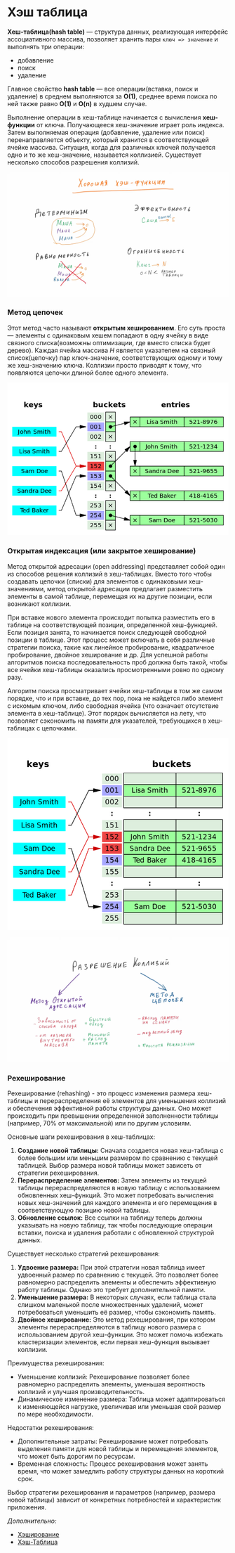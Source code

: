 # Хэш таблица

**Хеш-таблица(hash table)** — структура данных, реализующая интерфейс ассоциативного массива, позволяет хранить пары `ключ => значение` и выполнять три операции:

- добавление
- поиск 
- удаление

Главное свойство **hash table** — все операции(вставка, поиск и удаление) в среднем выполняются за **O(1)**, среднее время поиска по ней также равно **O(1)** и **O(n)** в худшем случае.

Выполнение операции в хеш-таблице начинается с вычисления **хеш-функции** от ключа. Получающееся хеш-значение играет роль индекса. Затем выполняемая операция (добавление, удаление или поиск) перенаправляется объекту, который хранится в соответствующей ячейке массива. Ситуация, когда для различных ключей получается одно и то же хеш-значение, называется коллизией. Существует несколько способов разрешения коллизий.

![](../media/algostruct/hash-func.png)

### Метод цепочек

Этот метод часто называют **открытым хешированием**. Его суть проста — элементы с одинаковым хешем попадают в одну ячейку в виде связного списка(возможны оптимизации, где вместо списка будет дерево). Каждая ячейка массива *H* является указателем на связный список(цепочку) пар ключ-значение, соответствующих одному и тому же хеш-значению ключа. Коллизии просто приводят к тому, что появляются цепочки длиной более одного элемента.

![](../media/algostruct/collision_chain.png)

### Открытая индексация (или закрытое хеширование)

Метод открытой адресации (open addressing) представляет собой один из способов решения коллизий в хеш-таблицах. Вместо того чтобы создавать цепочки (списки) для элементов с одинаковыми хеш-значениями, метод открытой адресации предлагает разместить элементы в самой таблице, перемещая их на другие позиции, если возникают коллизии.

При вставке нового элемента происходит попытка разместить его в таблице на соответствующей позиции, определенной хеш-функцией. Если позиция занята, то начинается поиск следующей свободной позиции в таблице. Этот процесс может включать в себя различные стратегии поиска, такие как линейное пробирование, квадратичное пробирование, двойное хеширование и др. Для успешной работы алгоритмов поиска последовательность проб должна быть такой, чтобы все ячейки хеш-таблицы оказались просмотренными ровно по одному разу.

Алгоритм поиска просматривает ячейки хеш-таблицы в том же самом порядке, что и при вставке, до тех пор, пока не найдется либо элемент с искомым ключом, либо свободная ячейка (что означает отсутствие элемента в хеш-таблице). Этот порядок вычисляется на лету, что позволяет сэкономить на памяти для указателей, требующихся в хеш-таблицах с цепочками.

![](../media/algostruct/collision_open_hash.png)



![](../media/algostruct/collision-resolving.png)

### Рехеширование

Рехеширование (rehashing) - это процесс изменения размера хеш-таблицы и перераспределения её элементов для уменьшения коллизий и обеспечения эффективной работы структуры данных. Оно может происходить при превышении определенной заполненности таблицы (например, 70% от максимальной) или по другим условиям.

Основные шаги рехеширования в хеш-таблицах:

1. **Создание новой таблицы:** Сначала создается новая хеш-таблица с более большим или меньшим размером по сравнению с текущей таблицей. Выбор размера новой таблицы может зависеть от стратегии рехеширования.
2. **Перераспределение элементов:** Затем элементы из текущей таблицы перераспределяются в новую таблицу с использованием обновленных хеш-функций. Это может потребовать вычисления новых хеш-значений для каждого элемента и его перемещения в соответствующую позицию новой таблицы.
3. **Обновление ссылок:** Все ссылки на таблицу теперь должны указывать на новую таблицу, так чтобы последующие операции вставки, поиска и удаления работали с обновленной структурой данных.

Существует несколько стратегий рехеширования:

1. **Удвоение размера:** При этой стратегии новая таблица имеет удвоенный размер по сравнению с текущей. Это позволяет более равномерно распределить элементы и обеспечить эффективную работу таблицы. Однако это требует дополнительной памяти.
2. **Уменьшение размера:** В некоторых случаях, если таблица стала слишком маленькой после множественных удалений, может потребоваться уменьшить её размер, чтобы сэкономить память.
3. **Двойное хеширование:** Это метод рехеширования, при котором элементы перераспределяются в таблицу нового размера с использованием другой хеш-функции. Это может помочь избежать кластеризации элементов, если первая хеш-функция вызывает коллизии.

Преимущества рехеширования:

- Уменьшение коллизий: Рехеширование позволяет более равномерно распределить элементы, уменьшая вероятность коллизий и улучшая производительность.
- Динамическое изменение размера: Таблица может адаптироваться к изменяющейся нагрузке, увеличивая или уменьшая свой размер по мере необходимости.

Недостатки рехеширования:

- Дополнительные затраты: Рехеширование может потребовать выделения памяти для новой таблицы и перемещения элементов, что может быть дорогим по ресурсам.
- Временная сложность: Процесс рехеширования может занять время, что может замедлить работу структуры данных на короткий срок.

Выбор стратегии рехеширования и параметров (например, размера новой таблицы) зависит от конкретных потребностей и характеристик приложения.



*Дополнительно:*

- [Хэширование](http://aliev.me/runestone/SortSearch/Hashing.html)
- [Хэш-Таблица](https://www.wikiwand.com/ru/%D0%A5%D0%B5%D1%88-%D1%82%D0%B0%D0%B1%D0%BB%D0%B8%D1%86%D0%B0)